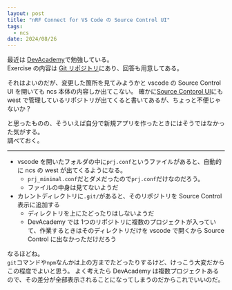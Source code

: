 ```yaml
---
layout: post
title: "nRF Connect for VS Code の Source Control UI"
tags:
  - ncs
date: 2024/08/26
---
```


最近は [DevAcademy](https://academy.nordicsemi.com/)で勉強している。  
Exercise の内容は [Git リポジトリ](https://github.com/NordicDeveloperAcademy)にあり、回答も用意してある。

それはよいのだが、変更した箇所を見てみようかと vscode の Source Control UI を開いても ncs 本体の内容しか出てこない。
確かに[Source Contorol UI](https://docs.nordicsemi.com/bundle/nrf-connect-vscode/page/reference/ui_source_control.html)にも west で管理しているリポジトリが出てくると書いてあるが、ちょっと不便じゃないか？

と思ったものの、そういえば自分で新規アプリを作ったときにはそうではなかった気がする。  
調べておく。

----

* vscode を開いたフォルダの中に`prj.conf`というファイルがあると、自動的に ncs の west が出てくるようになる。
  * `prj_minimal.conf`だとダメだったので`prj.conf`だけなのだろう。
  * ファイルの中身は見てないようだ
* カレントディレクトリに`.git/`があると、そのリポジトリを Source Control 表示に追加する
  * ディレクトリを上にたどったりはしないようだ
  * DevAcademy では 1つのリポジトリに複数のプロジェクトが入っていて、作業するときはそのディレクトリだけを vscode で開くから Source Control に出なかっただけだろう

なるほどね。  
`git`コマンドや`npm`なんかは上の方までたどったりするけど、けっこう大変だからこの程度でよいと思う。
よく考えたら DevAcademy は複数プロジェクトあるので、その差分が全部表示されることになってしまうのだからこれでいいのだ。
